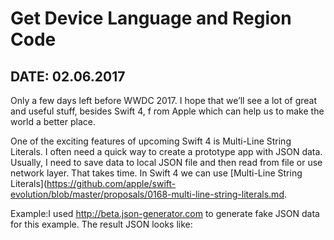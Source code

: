 # Get Device Language and Region Code

## DATE: 02.06.2017

Only a few days left before WWDC 2017.
I hope that we’ll see a lot of great and useful stuff, besides Swift 4, f
rom Apple which can help us to make the world a better place.

One of the exciting features of upcoming Swift 4 is Multi-Line String Literals. I often need a quick way to create a prototype app with JSON data. Usually, I need to save data to local JSON file and then read from file or use network layer. That takes time. In Swift 4 we can use [Multi-Line String Literals](https://github.com/apple/swift-evolution/blob/master/proposals/0168-multi-line-string-literals.md.

Example:I used http://beta.json-generator.com to generate fake JSON data for this example. The result JSON looks like:
